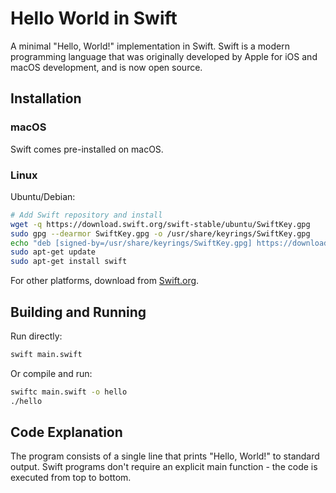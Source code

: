 # Hello World in Swift

A minimal "Hello, World!" implementation in Swift. Swift is a modern programming language that was originally developed by Apple for iOS and macOS development, and is now open source.

## Installation

### macOS
Swift comes pre-installed on macOS.

### Linux
Ubuntu/Debian:
```bash
# Add Swift repository and install
wget -q https://download.swift.org/swift-stable/ubuntu/SwiftKey.gpg
sudo gpg --dearmor SwiftKey.gpg -o /usr/share/keyrings/SwiftKey.gpg
echo "deb [signed-by=/usr/share/keyrings/SwiftKey.gpg] https://download.swift.org/swift-stable/ubuntu swift-stable main" | sudo tee /etc/apt/sources.list.d/swift.list
sudo apt-get update
sudo apt-get install swift
```

For other platforms, download from [Swift.org](https://swift.org/download/).

## Building and Running

Run directly:
```bash
swift main.swift
```

Or compile and run:
```bash
swiftc main.swift -o hello
./hello
```

## Code Explanation

The program consists of a single line that prints "Hello, World!" to standard output. Swift programs don't require an explicit main function - the code is executed from top to bottom.
